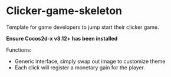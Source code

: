 # Clicker-game-skeleton
Template for game developers to jump start their clicker game.

**Ensure Cocos2d-x v3.12+ has been installed**

Functions: 
* Generic interface, simply swap out image to customize theme
* Each click will register a monetary gain for the player. 

